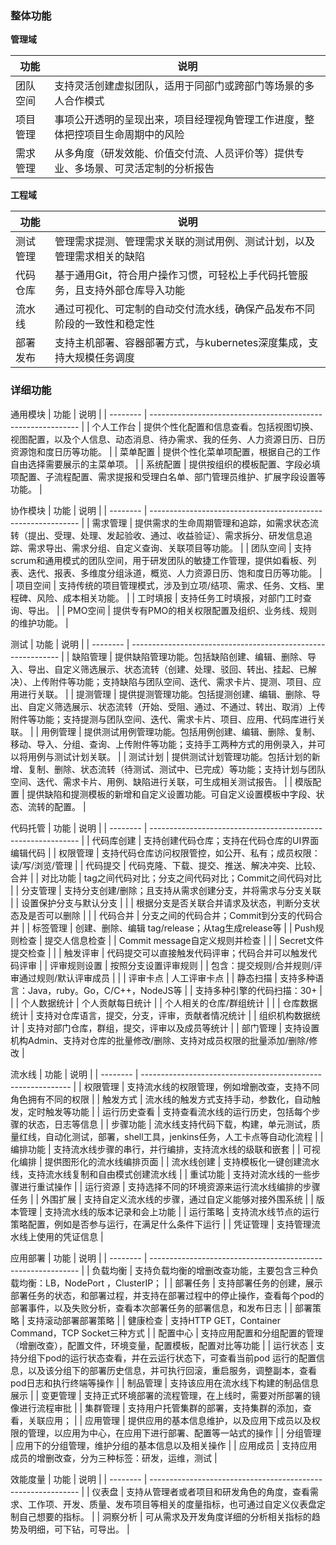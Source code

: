 ### 整体功能

**管理域**

| 功能     | 说明                                                         |
| -------- | ------------------------------------------------------------ |
| 团队空间 | 支持灵活创建虚拟团队，适用于同部门或跨部门等场景的多人合作模式 |
| 项目管理 | 事项公开透明的呈现出来，项目经理视角管理工作进度，整体把控项目生命周期中的风险 |
| 需求管理 | 从多角度（研发效能、价值交付流、人员评价等）提供专业、多场景、可灵活定制的分析报告 |

**工程域**

| 功能     | 说明                                                         |
| -------- | ------------------------------------------------------------ |
| 测试管理 | 管理需求提测、管理需求关联的测试用例、测试计划，以及管理需求相关的缺陷 |
| 代码仓库 | 基于通用Git，符合用户操作习惯，可轻松上手代码托管服务，且支持外部仓库导入功能 |
| 流水线   | 通过可视化、可定制的自动交付流水线，确保产品发布不同阶段的一致性和稳定性 |
| 部署发布 | 支持主机部署、容器部署方式，与kubernetes深度集成，支持大规模任务调度 |

### 详细功能

通用模块
| 功能     | 说明                                                         |
| -------- | ------------------------------------------------------------ |
| 个人工作台 | 提供个性化配置和信息查看。包括视图切换、视图配置，以及个人信息、动态消息、待办需求、我的任务、人力资源日历、日历资源饱和度日历等功能。 |
| 菜单配置   | 提供个性化菜单项配置，根据自己的工作自由选择需要展示的主菜单项。 |
| 系统配置   | 提供按组织的模板配置、字段必填项配置、子流程配置、需求提报和受理白名单、部门管理员维护、扩展字段设置等功能。 |

协作模块
| 功能     | 说明                                                         |
| -------- | ------------------------------------------------------------ |
| 需求管理 | 提供需求的生命周期管理和追踪，如需求状态流转（提出、受理、处理、发起验收、通过、收益验证）、需求拆分、研发信息追踪、需求导出、需求分组、自定义查询、关联项目等功能。 |
| 团队空间 | 支持scrum和通用模式的团队空间，用于研发团队的敏捷工作管理，提供如看板、列表、迭代、报表、多维度分组泳道，概览、人力资源日历、饱和度日历等功能。 |
| 项目空间 | 支持传统的项目管理模式，涉及到立项/结项、需求、任务、文档、里程碑、风险、成本相关功能。 |
| 工时填报 | 支持任务工时填报，对部门工时查询、导出。                     |
| PMO空间  | 提供专有PMO的相关权限配置及组织、业务线、规则的维护功能。    |

测试
| 功能     | 说明                                                         |
| -------- | ------------------------------------------------------------ |
| 缺陷管理 | 提供缺陷管理功能。包括缺陷创建、编辑、删除、导入、导出、自定义筛选展示、状态流转（创建、处理、驳回、转出、挂起、已解决）、上传附件等功能；支持缺陷与团队空间、迭代、需求卡片、提测、项目、应用进行关联。 |
| 提测管理 | 提供提测管理功能。包括提测创建、编辑、删除、导出、自定义筛选展示、状态流转（开始、受阻、通过、不通过、转出、取消）上传附件等功能；支持提测与团队空间、迭代、需求卡片、项目、应用、代码库进行关联。 |
| 用例管理 | 提供测试用例管理功能。包括用例创建、编辑、删除、复制、移动、导入、分组、查询、上传附件等功能；支持手工两种方式的用例录入，并可以将用例与测试计划关联。 |
| 测试计划 | 提供测试计划管理功能。包括计划的新增、复制、删除、状态流转（待测试、测试中、已完成）等功能；支持计划与团队空间、迭代、需求卡片、用例、缺陷进行关联，可生成相关测试报告。 |
| 模版配置 | 提供缺陷和提测模板的新增和自定义设置功能。可自定义设置模板中字段、状态、流转的配置。 |

代码托管
| 功能     | 说明                                                         |
| -------- | ------------------------------------------------------------ |
| 代码库创建                                                 | 支持创建代码仓库；支持在代码仓库的UI界面编辑代码             |
| 权限管理                                                   | 支持代码仓库访问权限管控，如公开、私有；成员权限：读/写/浏览/管理 |
| 代码提交                                                   | 代码克隆、下载、提交、推送、解决冲突、比较、合并             |
| 对比功能                                                   | tag之间代码对比；分支之间代码对比；Commit之间代码对比        |
| 分支管理                                                   | 支持分支创建/删除；且支持从需求创建分支，并将需求与分支关联  |
| 设置保护分支与默认分支                                     |                                                              |
| 根据分支是否关联合并请求及状态，判断分支状态及是否可以删除 |                                                              |
| 代码合并                                                   | 分支之间的代码合并；Commit到分支的代码合并                   |
| 标签管理                                                   | 创建、删除、编辑 tag/release；从tag生成release等             |
| Push规则检查                                               | 提交人信息检查                                               |
| Commit message自定义规则并检查                             |                                                              |
| Secret文件提交检查                                         |                                                              |
| 触发评审                                                   | 代码提交可以直接触发代码评审；代码合并可以触发代码评审       |
| 评审规则设置                                               | 按照分支设置评审规则                                         |
| 包含：提交规则/合并规则/评审通过规则/默认评审成员          |                                                              |
| 评审卡点                                                   | 人工评审卡点                                                 |
| 静态扫描                                                   | 支持多种语言：Java，ruby。Go，C/C++，NodeJS等                |
| 支持多种引擎的代码扫描：30+                                |                                                              |
| 个人数据统计                                               | 个人贡献每日统计                                             |
| 个人相关的仓库/群组统计                                    |                                                              |
| 仓库数据统计                                               | 支持对仓库语言，提交，分支，评审，贡献者情况统计             |
| 组织机构数据统计                                           | 支持对部门仓库，群组，提交，评审以及成员等统计               |
| 部门管理                                                   | 支持设置机构Admin、支持对仓库的批量修改/删除、支持对成员权限的批量添加/删除/修改 |

流水线
| 功能     | 说明                                                         |
| -------- | ------------------------------------------------------------ |
| 权限管理     | 支持流水线的权限管理，例如增删改查，支持不同角色拥有不同的权限 |
| 触发方式     | 流水线的触发方式支持手动，参数化，自动触发，定时触发等功能   |
| 运行历史查看 | 支持查看流水线的运行历史，包括每个步骤的状态，日志等信息     |
| 步骤功能     | 流水线支持代码下载，构建，单元测试，质量红线，自动化测试，部署，shell工具，jenkins任务，人工卡点等自动化流程 |
| 编排功能     | 支持流水线步骤的串行，并行编排，支持流水线的级联和嵌套       |
| 可视化编排   | 提供图形化的流水线编排页面                                   |
| 流水线创建   | 支持模板化一键创建流水线，支持流水线复制和自由模式创建流水线 |
| 重试功能     | 支持对流水线的一些步骤进行重试操作                           |
| 运行资源     | 支持选择不同的环境资源来运行流水线编排的步骤任务             |
| 外围扩展     | 支持自定义流水线的步骤，通过自定义能够对接外围系统           |
| 版本管理     | 支持流水线的版本记录和会上功能                               |
| 运行策略     | 支持流水线节点的运行策略配置，例如是否参与运行，在满足什么条件下运行 |
| 凭证管理     | 支持管理流水线上使用的凭证信息                               |

应用部署
| 功能     | 说明                                                         |
| -------- | ------------------------------------------------------------ |
| 负载均衡 | 支持负载均衡的增删改查功能，主要包含三种负载均衡：LB，NodePort ，ClusterIP； |
| 部署任务 | 支持部署任务的创建，展示部署任务的状态，和部署过程，并支持在部署过程中的停止操作，查看每个pod的部署事件，以及失败分析，查看本次部署任务的部署信息，和发布日志 |
| 部署策略 | 支持滚动部署部署策略                                         |
| 健康检查 | 支持HTTP GET，Container Command，TCP Socket三种方式          |
| 配置中心 | 支持应用配置和分组配置的管理（增删改查），配置文件，环境变量，配置模板，配置对比等功能 |
| 运行状态 | 支持分组下pod的运行状态查看，并在云运行状态下，可查看当前pod 运行的配置信息，以及该分组下的部署历史信息，并可执行回滚，重启服务，调整副本，查看pod日志和执行终端等操作 |
| 制品管理 | 支持该应用在流水线下构建的制品信息展示                       |
| 变更管理 | 支持正式环境部署的流程管理，在上线时，需要对所部署的镜像进行流程审批 |
| 集群管理 | 支持用户托管集群的部署，支持集群的添加，查看，关联应用；     |
| 应用管理 | 提供应用的基本信息维护，以及应用下成员以及权限的管理，以应用为中心，在应用下进行部署、配置等一站式的操作 |
| 分组管理 | 应用下的分组管理，维护分组的基本信息以及相关操作             |
| 应用成员 | 支持应用成员的增删改查，分为三种标签：研发，运维，测试       |

效能度量
| 功能     | 说明                                                         |
| -------- | ------------------------------------------------------------ |
| 仪表盘   | 支持从管理者或者项目和研发角色的角度，查看需求、工作项、开发、质量、发布项目等相关的度量指标，也可通过自定义仪表盘定制自己想要的指标。 |
| 洞察分析 | 可从需求及开发角度详细的分析相关指标的趋势及明细，可下钻，可导出。 |


